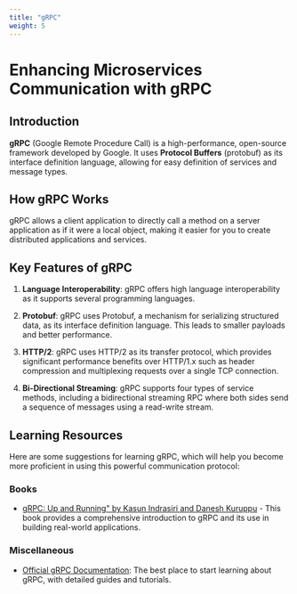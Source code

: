 ```yaml
---
title: "gRPC"
weight: 5
---
```

# Enhancing Microservices Communication with gRPC

## Introduction

**gRPC** (Google Remote Procedure Call) is a high-performance, open-source framework developed by Google. It uses **Protocol Buffers** (protobuf) as its interface definition language, allowing for easy definition of services and message types.

## How gRPC Works

gRPC allows a client application to directly call a method on a server application as if it were a local object, making it easier for you to create distributed applications and services.

## Key Features of gRPC

1. **Language Interoperability**: gRPC offers high language interoperability as it supports several programming languages.

2. **Protobuf**: gRPC uses Protobuf, a mechanism for serializing structured data, as its interface definition language. This leads to smaller payloads and better performance.

3. **HTTP/2**: gRPC uses HTTP/2 as its transfer protocol, which provides significant performance benefits over HTTP/1.x such as header compression and multiplexing requests over a single TCP connection.

4. **Bi-Directional Streaming**: gRPC supports four types of service methods, including a bidirectional streaming RPC where both sides send a sequence of messages using a read-write stream.

## Learning Resources

Here are some suggestions for learning gRPC, which will help you become more proficient in using this powerful communication protocol:

### Books

- [gRPC: Up and Running" by Kasun Indrasiri and Danesh Kuruppu](https://amazon.com/gRPC-Running-Building-Applications-Kubernetes/dp/1492058335) - This book provides a comprehensive introduction to gRPC and its use in building real-world applications.


### Miscellaneous

- [Official gRPC Documentation](https://grpc.io/): The best place to start learning about gRPC, with detailed guides and tutorials.

